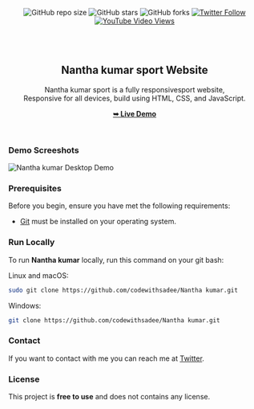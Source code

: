 <div align="center">
  
  ![GitHub repo size](https://img.shields.io/github/repo-size/codewithsadee/richard-ryan)
  ![GitHub stars](https://img.shields.io/github/stars/codewithsadee/Nantha_kumar?style=social)
  ![GitHub forks](https://img.shields.io/github/forks/codewithsadee/Nantha_kumar?style=social)
  [![Twitter Follow](https://img.shields.io/twitter/follow/codewithsadee?style=social)](https://twitter.com/intent/follow?screen_name=codewithsadee)
  [![YouTube Video Views](https://img.shields.io/youtube/views/jOA6ROBXdRE?style=social)](https://youtu.be/jOA6ROBXdRE)

  <br />
  <br />

  <h2 align="center">Nantha kumar sport Website</h2>

  Nantha kumar sport is a fully responsivesport website, <br />Responsive for all devices, build using HTML, CSS, and JavaScript.

  <a href="https://github.com/Harsh-ini4/Nantha_kumar_sport/"><strong>➥ Live Demo</strong></a>

</div>

<br />

### Demo Screeshots

![Nantha kumar Desktop Demo](./readme-images/desktop.png "Desktop Demo")

### Prerequisites

Before you begin, ensure you have met the following requirements:

* [Git](https://git-scm.com/downloads "Download Git") must be installed on your operating system.

### Run Locally

To run **Nantha kumar** locally, run this command on your git bash:

Linux and macOS:

```bash
sudo git clone https://github.com/codewithsadee/Nantha kumar.git
```

Windows:

```bash
git clone https://github.com/codewithsadee/Nantha kumar.git
```

### Contact

If you want to contact with me you can reach me at [Twitter](https://www.twitter.com/codewithsadee).

### License

This project is **free to use** and does not contains any license.
